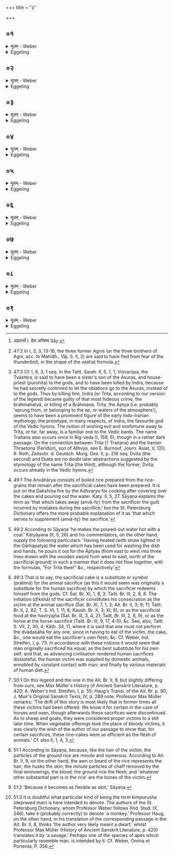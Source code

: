 +++
title = "३"

+++

##  ०१
<details><summary>मूलम् - Weber</summary>

चतुर्धाविहितो᳘ ह वा अ᳘ग्रे ऽग्नि᳘रास॥  
स यम᳘ग्रे ऽग्नि᳘ᳫं᳘ होत्रा᳘य प्रा᳘वृणत स प्रा᳘धन्वद्यं᳘ द्विती᳘यम् प्रा᳘वृणत सॗ प्रैवाधन्वद्यं᳘ तृती᳘यम् प्रा᳘वृणत सॗ प्रैवाधन्वद᳘थॗ यो ऽय᳘मेत᳘र्ह्यग्निᳫं स᳘ भीषा नि᳘लिल्येॗ सो ऽपः प्र᳘विवेश तं᳘ देवा᳘ अनुवि᳘द्य स᳘हसैॗवाद्भ्य आ᳘निन्युःॗ सोॗ ऽपो ऽभि᳘तिष्ठेवा᳘वष्ठ्यूता स्थ या अ᳘प्रपदनᳫं [^wbr_1] स्थ या᳘भ्यो वो मा᳘मकामं न᳘यन्ती᳘ति त᳘त आप्त्याः स᳘म्बभूवुस्त्रितो᳘ द्वित᳘ एकतः॥  

[^wbr_1]: अप्रदनवँ I. देवा अन्विष्य Sây.
</details>

<details><summary>Eggeling</summary>

1. Fourfold, namely, was Agni (fire) at first. Now that Agni whom they at first chose for the office of Hotr̥ priest passed away. He also whom they chose the second time passed away. He also whom they chose the third time passed away [^egg_171]. Thereupon the one who still constitutes the fire in our own time, concealed himself from fear. He entered into the waters. Him the gods discovered and brought forcibly away from the waters. He spat upon the waters, saying, 'Bespitten are ye who are an unsafe place of refuge, from whom they take me away against my will!' Thence sprung the Āptya deities, Trita, Dvita, and Ekata.

[^egg_171]: 47:2 In I, 3, 3, 13-16, the three former Agnis (or the three brothers of Agni, acc. to Mahīdh., Vāj. S. II, 2) are said to have fled from fear of the thunderbolt, in the shape of the vashaṭ formula.
</details>

##  ०२
<details><summary>मूलम् - Weber</summary>

त इ᳘न्द्रेण सह᳘ चेरुः॥  
य᳘थेद᳘म् ब्राह्मणो राजानमनुच᳘रति स य᳘त्र त्रि᳘शीर्षाणं त्वाष्ट्रं विश्व᳘रूपं जघान त᳘स्य हैते᳘ ऽपि ब᳘ध्यस्य विदा᳘ञ्चक्रुः श᳘श्वद्धैनं त्रित᳘ एव᳘जघानात्य᳘ह तदिन्द्रो᳘ ऽमुच्यत देवो हि सः॥
</details>

<details><summary>Eggeling</summary>

2. They roamed about with Indra, even as nowadays a Brāhman follows in the train of a king. When he slew Viśvarūpa, the three-headed son of Tvashṭr̥, they also knew of his going to be killed.; and straightway Trita slew him. Indra, assuredly, was free from that (sin), for he is a god [^egg_172].

[^egg_172]: 47:3 Cf. I, 6, 3, 1 seq. In the Taitt. Sarah. II, 5, 1, 1, Viśvarūpa, the Tvāshṭra, is said to have been a sister's son of the Asuras, and  house-priest (purohita) to the gods, and to have been killed by Indra, because he had secretly contrived to let the oblations go to the Asuras, instead of to the gods. Thus by killing him, Indra (or Trita, according to our version of the legend) became guilty of that most hideous crime, the brahmahatyā, or killing of a Brāhmaṇa. Trita, the Āptya (i.e. probably 'sprung from, or belonging to the ap, or waters of the atmosphere'), seems to have been a prominent figure of the early Indo-Iranian mythology, the prototype, in many respects, of Indra, the favourite god of the Vedic hymns. The notion of wishing evil and misfortune away to Trita, or far, far away, is a familiar one to the Vedic bards. The name Traitana also occurs once in Rig-veda (I, 158, 5), though in a rather dark passage. On the connection between Trita (? Traitana) and the Iranian Thraetona (Ferīdūn), son of Athvya, see E. Burnouf, Journ. Asiat. V, 120; R. Roth, Zeitschr. d. Deutsch. Morg. Ges. II, p. 216 seq. Dvita (the second) and Ekata are no doubt later abstractions suggested by the etymology of the name Trita (the third), although the former, Dvita, occurs already in the Vedic hymns.
</details>

##  ०३
<details><summary>मूलम् - Weber</summary>

त᳘ उ हैत᳘ ऊचुः॥  
उ᳘पैॗवेम ए᳘नो गछन्तुॗ ये ऽस्य ब᳘ध्यस्या᳘वेदिषुरि᳘ति किमि᳘ति यज्ञ᳘ एॗवैषु मृष्टामि᳘ति त᳘देष्वेत᳘द्यज्ञो᳘मृष्टे य᳘देभ्यः पात्रीनिर्णे᳘जनमङ्गुलिप्रणे᳘जनं निन᳘यन्ति॥
</details>

<details><summary>Eggeling</summary>

3. And the people thereupon said: 'Let those be guilty of the sin who knew about his going to be killed! 'How?' they asked. 'The sacrifice shall wipe it off upon (shall transfer it to) them!' they said. Hence the sacrifice thereby wipes off upon them (the guilt or impurity incurred in the preparation of the offering), when they pour out for them the water with which the dish has been rinsed, and that in which he (the Adhvaryu) has washed his fingers.
</details>

##  ०४
<details><summary>मूलम् - Weber</summary>

त᳘ उ हाप्त्या᳘ ऊचुः॥  
अ᳘त्येव᳘ वय᳘मिद᳘मस्म᳘त्परो᳘ नयामे᳘ति कम᳘भी᳘ति य᳘ एॗवादक्षिणे᳘न हविषा य᳘जातो: इ᳘ति त᳘स्माॗन्नादक्षिणेन हविषा यजेताप्त्ये᳘षु ह यज्ञो᳘ मृष्ट आप्त्या᳘ ऽउ ह त᳘स्मिन्मृजतेॗ यो ऽदक्षिणे᳘न हवि᳘षा य᳘जते॥
</details>

<details><summary>Eggeling</summary>

4. And the Āptyas then said: 'Let us make this pass on beyond us!' 'On whom?' they asked. 'On him who shall make an offering without a dakshiṇā (gift to the officiating priests)!' they said. Hence one must not make an offering without a dakshiṇā; for the sacrifice wipes (the guilt) off upon the Āptyas, and the Āptyas wipe it off upon him who makes an offering without a dakshiṇā.
</details>

##  ०५
<details><summary>मूलम् - Weber</summary>

त᳘तो देवाः᳟॥  
एता᳘म् दर्शपूर्णमास᳘योर्द᳘क्षिणामकल्पन्य᳘दन्वाहार्यं᳘ ने᳘ददक्षिण᳘ᳫं᳘ हविर᳘सदि᳘ति तन्ना᳘ना नि᳘नयति त᳘थैभ्यो᳘ ऽसमदं करोति त᳘दभि᳘तपति त᳘थैषां शृत᳘म् भवति स नि᳘नयति त्रिता᳘य त्वा द्विता᳘य त्वैकता᳘य त्वे᳘ति पशुर्ह᳘ वा᳘ एष आ᳘लभ्यते य᳘त्पुरोडाशः॥
</details>

<details><summary>Eggeling</summary>

5. Thereupon the gods ordained this to be the

dakshiṇā at the new- and full-moon sacrifices, to wit, the Anvāhārya mess of rice [^egg_173], 'lest the oblation should be without a dakshiṇā.' That (rinsing water) he pours out (for each Āptya) separately: thus he avoids a quarrel among them. He makes it hot (previously) [^egg_174]: thus it becomes boiled (drinkable) for them. He pours it out with the formulas, 'For Trita thee!' 'For Dvita thee!' 'For Ekata thee!'--Now it is as an animal sacrifice that this sacrificial cake is offered [^egg_175].

[^egg_173]: 49:1 The Anvāhārya consists of boiled rice prepared from the rice-grains that remain after the sacrificial cakes have been prepared. It is put on the Dakshiṇa fire by the Adhvaryu for cooking after covering over the cakes and pouring out the water. Katy. II, 5, 27. Sāyaṇa explains the term as 'that which takes away (anvā-hr̥) from the sacrificer the guilt incurred by mistakes during the sacrifice;' but the St. Petersburg Dictionary offers the more probable explanation of it as 'that which serves to supplement (anvā-hr̥) the sacrifice.'

[^egg_174]: 49:2 According to Sāyaṇa 'he makes the poured-out water hot with a coal.' Kātyāyana (II, 5, 26) and his commentators, on the other hand, supply the following particulars: 'Having heated (with straw lighted in the Gārhapatya) the water which has been used for washing the dish and hands, he pours it out for the Āptyas (from east to west into three lines drawn with the wooden sword from west to east, north of the sacrificial ground) in such a manner that it does not flow together, with the formulas, "For Trita thee!" &c., respectively.'

[^egg_175]: 49:3 That is to say, the sacrificial cake is a substitute or symbol (pratimā) for the animal sacrifice (as this it would seem was originally a substitute for the human sacrifice) by which the sacrificer redeems himself from the gods. Cf. Śat. Br. XI, 1, 8, 3; Taitt. Br. III, 2, 8, 8. The initiation (dīkshā) of the sacrificer constitutes his consecration as the victim at the animal sacrifice (Śat. Br. XI, 7, 1, 3; Ait. Br. II, 3; 9; 11; Taitt. Br. II, 2, 82; T. S. VI, 1, 11, 6; Kaush. Br. X, 3; XI, 8), or as the sacrificial food at the haviryajña (Śat. Br. III, 3, 4, 21; Taitt, Br. III, 2, 8, 9), or as the horse at the horse-sacrifice (Taitt. Br. III, 9, 17, 4-5), &c. See, also, Taitt. S. VII, 2, 30, 4; Kāṭḥ. 34, 11, where it is said that one must  not perform the dvādaśāha for any one, since in having to eat of the victim, the cake, &c., one would eat the sacrificer's own flesh, &c. Cf. Weber, Ind. Streifen, I, p. 73. In accordance with these notions it would seem that man originally sacrificed his equal, as the best substitute for his own self; and that, as advancing civilisation rendered human sacrifices distasteful, the human victim was supplied by domestic animals, ennobled by constant contact with man; and finally by various materials of human diet.
</details>

##  ०६
<details><summary>मूलम् - Weber</summary>

पु᳘रुषᳫं ह वै᳘ देवाः᳟॥  
अ᳘ग्रे पशुमा᳘लेभिरे तस्या᳘लब्धस्य मेधो᳘ ऽपचक्राम सो᳘ ऽश्व प्र᳘विवेश ते᳘ ऽश्वमा᳘लभन्त तस्या᳘लब्धस्य मेधो᳘ ऽपचक्राम स गाम् प्र᳘विवेश ते गामा᳘ … सो᳘ ऽविम् प्रविवेश ते᳘ ऽविमा᳘ … मॗ सो ऽजम् प्र᳘विवेशॗ ते ऽजमालभन्त तस्या᳘लब्धस्य मेधो᳘ ऽपचक्राम॥
</details>

<details><summary>Eggeling</summary>

6. At first, namely, the gods offered up a man as the victim [^egg_176]. When he was offered up, the sacrificial essence went out of him. It entered into the horse. They offered up the horse. When it was offered up, the sacrificial essence went out of it. It entered into the ox. They offered up the ox. When it was offered up, the sacrificial essence went out of it. It entered into the sheep. They offered up the sheep. When it was offered up, the sacrificial essence went out of it. It entered into the goat. They offered up the goat. When it was offered up, the sacrificial essence went out of it.

[^egg_176]: 50:1 On this legend and the one in the Ait. Br. II, 8, but slightly differing from ours, see Max Müller's History of Ancient Sanskrit Literature, p. 420; A. Weber's Ind. Streifen, I, p. 55; Haug's Transl. of the Ait. Br. p. 90; J. Muir's Original Sanskrit Texts, IV, p. 289 note. Professor Max Müller remarks: 'The drift of this story is most likely that in former times all these victims had been offered. We know it for certain in the case of horses and oxen, though afterwards these sacrifices were discontinued. As to sheep and goats, they were considered proper victims to a still later time. When vegetable offerings took the place of bloody victims, it was clearly the wish of the author of our passage to show that, for certain sacrifices, these rice-cakes were as efficient as the flesh of animals.' Cf. also II, 1, 4, 3.
</details>

##  ०७
<details><summary>मूलम् - Weber</summary>

स᳘ इम᳘म् पृथिवीम् प्र᳘विवेश॥  
तं ख᳘नन्तैवा᳘न्वीषुस्तम᳘न्वविन्दंस्ता᳘विमौ᳘ व्रीहियवौ त᳘स्माद᳘प्येतावेत᳘र्हि ख᳘नन्त इवैवा᳘नुविन्दन्ति स या᳘वद्वीर्यवद्ध वा᳘ अस्यैते स᳘र्वे पश᳘व आ᳘लब्धाः स्युस्ता᳘वद्वीर्यवद्धास्य हवि᳘र्हविरेव᳘ भवति य᳘ एव᳘मेतद्वेदा᳘त्रो सा᳘ सम्पद्य᳘दाहुः पा᳘ङ्क्तः पशुरि᳘ति॥
</details>

<details><summary>Eggeling</summary>

7. It entered into this earth. They searched for it, by digging. They found it (in the shape of) those two (substances), the rice and barley: therefore even now they obtain those two by digging; and as much

efficacy as all those sacrificed animal victims would have for him, so much efficacy has this oblation (of rice &c.) for him who knows this. And thus there is in this oblation also that completeness which they call 'the fivefold animal sacrifice.'
</details>

##  ०८
<details><summary>मूलम् - Weber</summary>

यदा᳘ पिष्टान्य᳘थ लो᳘मानि भवन्ति॥  
य᳘दाप᳘ आनयत्य᳘थ त्व᳘ग्भवति यदा᳘ संयौत्य᳘थ मांस᳘म् भवति सं᳘तत इव हि स त᳘र्हि भ᳘वति सं᳘ततमिव हि᳘ मांसं᳘ यदा᳘ शृतो ऽथास्थि भवति दारु᳘ण इव हि स त᳘र्हि भ᳘वति दारु᳘णमित्यस्थ्य᳘थ यदुद्वासयिष्य᳘न्नभिघारयति त᳘म् मज्जा᳘नं दधात्येॗषो सा᳘ सम्पद्य᳘दाहुः पाङ्क्तः पशुरि᳘ति॥
</details>

<details><summary>Eggeling</summary>

8. When it (the rice-cake) still consists of rice-meal, it is the hair [^egg_177]. When he pours water on it, it becomes skin [^egg_178]. When he mixes it, it becomes flesh: for then it becomes consistent; and consistent also is the flesh. When it is baked, it becomes bone: for then it becomes somewhat hard; and hard is the bone. And when he is about to take it off (the fire) and sprinkles it with butter, he changes it into marrow. This is the completeness which they call 'the fivefold animal sacrifice.'

[^egg_177]: 51:1 According to Sāyaṇa, because, like the hair of the victim, the particles of the ground rice are minute and numerous. According to Ait. Br. II, 9, on the other hand, the awn or beard of the rice represents the hair; the husks the skin; the minute particles of chaff removed by the final winnowings, the blood; the ground rice the flesh; and 'whatever other substantial part is in the rice' are the bones of the victim.

[^egg_178]: 51:2 'Because it becomes as flexible as skin,' Sāyaṇa.
</details>

##  ०९
<details><summary>मूलम् - Weber</summary>

स यम् पु᳘रुषमा᳘लभन्त॥  
स᳘ किम्पु᳘रुषो ऽभवद्याव᳘श्वं च गां᳘ च तौ᳘ गौर᳘श्च गवय᳘श्चाभवतां यम᳘विमा᳘लभन्त स उ᳘ष्ट्रो ऽभवद्य᳘मजमा᳘लभन्त स᳘ शरॗभो ऽभवत्त᳘स्मादेते᳘षाम् पशूनांॗ नाशित᳘व्यम᳘पक्रान्तमेधा हैते पश᳘वः॥
</details>
<details><summary>Eggeling</summary>

9. The man (purusha) whom they had offered up became a mock-man (kim-purusha [^egg_179]). Those two, the horse and the ox, which they had sacrificed,

[^egg_179]: 51:3 It is doubtful what particular kind of being the term kimpurusha (depraved man) is here intended to denote. The authors of the St. Petersburg Dictionary, whom Professor Weber follows (Ind. Stud. IX, 246), take it (probably correctly) to denote 'a monkey.' Professor Haug, on the other hand, in his translation of the corresponding passage in the Ait. Br. II, 8, thinks 'the author very likely meant a dwarf,' whilst Professor Max Müller (History of Ancient Sanskrit Literature, p. 420) translates it by 'a savage.' Perhaps one of the species of apes which particularly resemble man, is intended by it. Cf. Weber, Omina et Portenta, P. 356.

became a bos gaurus and a gayal (bos gavaeus) respectively. The sheep which they had sacrificed, became a camel. The goat which they had sacrificed, became a śarabha [^sbe1210.htmegg_180]. For this reason one should not eat (the flesh) of these animals, for these animals are deprived of the sacrificial essence (are impure).
</details>

